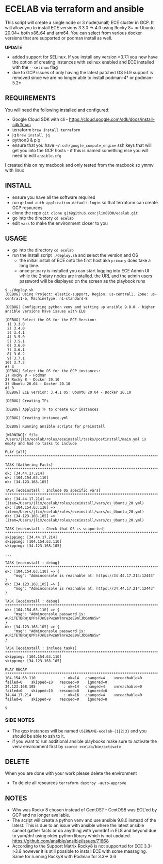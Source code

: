 # ECELAB via terraform and ansible

This script will create a single node or 3 node(small) ECE cluster in GCP.  It will allow you to install ECE versions 3.3.0 -> 4.0 using Rocky 8+ or Ubuntu 20.04+ both x86_64 and arm64.  You can select from various docker versions that are supported or podman install as well.

**UPDATE** 
- added support for SELinux.  If you install any version >3.7.1 you now have the option of creating instances with selinux enabled and ECE installed with the `--selinux` flag
- due to GCP issues of only having the latest patched OS EL9 support is removed since we are no longer able to install podman-4* or podman-5.2*

## REQUIREMENTS

You will need the following installed and configured:
- Google Cloud SDK with cli - https://cloud.google.com/sdk/docs/install-sdk#mac
- terraform `brew install terraform`
- jq `brew install jq`
- python3 & pip
- ensure that you have `~/.ssh/google_compute_engine` ssh keys that will get you into the GCP hosts - if this is named something else you will need to edit `ansible.cfg`

I created this on my macbook and only tested from the macbook so ymmv with linux

## INSTALL

- ensure you have all the software required
- run `gcloud auth application-default login` so that terraform can create GCP resources
- clone the repo `git clone git@github.com:jlim0930/ecelab.git`
- go into the directory `cd ecelab`
- edit `vars` to make the environment closer to you

## USAGE

- go into the directory `cd ecelab`
- run the install script `./deploy.sh` and select the version and OS
  - the initial install of ECE onto the first host aka `primary` does take a long time.
  - once `primary` is installed you can start logging into ECE Admin UI while the 2ndary nodes are installed. the URL and the admin users password will be displayed on the screen as the playbook runs
 
```
$ ./deploy.sh
[DEBUG] Using Project: elastic-support, Region: us-central1, Zone: us-central1-b, MachineType: n1-standard-8

[DEBUG] Configuring python venv and setting up ansible 9.8.0 - higher ansible versions have issues with EL8

[DEBUG] Select the OS for the ECE Version:
 1) 3.3.0
 2) 3.4.0
 3) 3.4.1
 4) 3.5.0
 5) 3.5.1
 6) 3.6.0
 7) 3.6.1
 8) 3.6.2
 9) 3.7.1
10) 3.7.2
#? 3
[DEBUG] Select the OS for the GCP instances:
1) Rocky 8 - Podman
2) Rocky 8 - Docker 20.10
3) Ubuntu 20.04 - Docker 20.10
#? 3
[DEBUG] ECE version: 3.4.1 OS: Ubuntu 20.04 - Docker 20.10

[DEBUG] Creating TFs

[DEBUG] Applying TF to create GCP instances

[DEBUG] Creating instance.yml

[DEBUG] Running ansible scripts for preinstall

[WARNING]: file /Users/jlim/ecelab/roles/eceinstall/tasks/postinstall/main.yml is empty and had no tasks to include

PLAY [all] *********************************************************************************************************************************

TASK [Gathering Facts] *********************************************************************************************************************
ok: [34.44.17.214]
ok: [104.154.63.110]
ok: [34.123.168.105]

TASK [eceinstall : Include OS specific vars] ***********************************************************************************************
ok: [34.44.17.214] => (item=/Users/jlim/ecelab/roles/eceinstall/vars/os_Ubuntu_20.yml)
ok: [104.154.63.110] => (item=/Users/jlim/ecelab/roles/eceinstall/vars/os_Ubuntu_20.yml)
ok: [34.123.168.105] => (item=/Users/jlim/ecelab/roles/eceinstall/vars/os_Ubuntu_20.yml)

TASK [eceinstall : Check that OS is supported] *********************************************************************************************
skipping: [34.44.17.214]
skipping: [104.154.63.110]
skipping: [34.123.168.105]

...

TASK [eceinstall : debug] ******************************************************************************************************************
ok: [104.154.63.110] => {
    "msg": "Adminconsole is reachable at: https://34.44.17.214:12443"
}
ok: [34.123.168.105] => {
    "msg": "Adminconsole is reachable at: https://34.44.17.214:12443"
}

TASK [eceinstall : debug] ******************************************************************************************************************
ok: [104.154.63.110] => {
    "msg": "Adminconsole password is: AuR1TETBRWjQPPaFJnEsPwzWWlmre2eE9nlJbGmNn5w"
}
ok: [34.123.168.105] => {
    "msg": "Adminconsole password is: AuR1TETBRWjQPPaFJnEsPwzWWlmre2eE9nlJbGmNn5w"
}

TASK [eceinstall : include_tasks] **********************************************************************************************************
skipping: [104.154.63.110]
skipping: [34.123.168.105]

PLAY RECAP *********************************************************************************************************************************
104.154.63.110             : ok=14   changed=4    unreachable=0    failed=0    skipped=10   rescued=0    ignored=0
34.123.168.105             : ok=14   changed=4    unreachable=0    failed=0    skipped=10   rescued=0    ignored=0
34.44.17.214               : ok=16   changed=4    unreachable=0    failed=0    skipped=9    rescued=0    ignored=0

$
```


### SIDE NOTES
- The gcp instances will be named `USERNAME-ecelab-{1|2|3}` and you should be able to ssh to it.
- if you want to run additional ansible playbooks make sure to activate the venv environment first by `source ecelab/bin/activate`

## DELETE

When you are done with your work please delete the environment
- To delete all resources `terraform destroy -auto-approve`


## NOTES

- Why was Rocky 8 chosen instead of CentOS? - CentOS8 was EOL'ed by GCP and no longer available.
- The script will create a python venv and use ansible 9.8.0 instead of the latest.  This is due to an issue with ansible where the latest ansible cannot gather facts or do anything with yum/dnf in EL8 and beyond due to yum/dnf using older python library which is not updated. - https://github.com/ansible/ansible/issues/71668
- According to the Support Matrix Rocky8 is not supported for ECE 3.3->3.6 however it is still possible to install ECE with some massaging.  Same for running Rocky8 with Podman for 3.3-> 3.6








